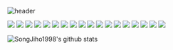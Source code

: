 ![header](https://capsule-render.vercel.app/api?type=transparent&color=auto&height=300&section=header&text=Welcome%20To%20Jiho's%20GitHub&fontSize=70&fontColor=ffffff)


<div>
    <img src="https://img.shields.io/badge/React-61DAFB?style=for-the-badge&logo=React&logoColor=white&fontColor=white">
    <img src="https://img.shields.io/badge/HTML5-E34F26?style=for-the-badge&logo=HTML5&logoColor=white&fontColor=white">
    <img src="https://img.shields.io/badge/CSS3-1572B6?style=for-the-badge&logo=CSS3&logoColor=white&fontColor=white">
    <img src="https://img.shields.io/badge/JavaScript-F7DF1E?style=for-the-badge&logo=JavaScript&logoColor=white&fontColor=white">
    <img src="https://img.shields.io/badge/Spring-6DB33F?style=for-the-badge&logo=Spring&logoColor=white&fontColor=white">
    <img src="https://img.shields.io/badge/Oracle-F80000?style=for-the-badge&logo=Oracle&logoColor=white&fontColor=white">
    <img src="https://img.shields.io/badge/Gradle-02303A?style=for-the-badge&logo=Gradle&logoColor=white&fontColor=white">
    <img src="https://img.shields.io/badge/Visual Studio Code-007ACC?style=for-the-badge&logo=Visual Studio Code&logoColor=white&fontColor=white">
    <img src="https://img.shields.io/badge/C-A8B9CC?style=for-the-badge&logo=C&logoColor=white&fontColor=white">
    <img src="https://img.shields.io/badge/Python-3776AB?style=for-the-badge&logo=Python&logoColor=white&fontColor=white">
    <img src="https://img.shields.io/badge/jQuery-0769AD?style=for-the-badge&logo=jQuery&logoColor=white&fontColor=white">
    <img src="https://img.shields.io/badge/Apache Tomcat-F8DC75?style=for-the-badge&logo=Apache Tomcat&logoColor=white&fontColor=white">
    <img src="https://img.shields.io/badge/IntelliJ IDEA-000000?style=for-the-badge&logo=IntelliJ IDEA&logoColor=white&fontColor=white">
    <img src="https://img.shields.io/badge/GitHub-181717?style=for-the-badge&logo=GitHub&logoColor=white&fontColor=white">
    <img src="https://img.shields.io/badge/Discord-5865F2?style=for-the-badge&logo=Discord&logoColor=white&fontColor=white">
    <img src="https://img.shields.io/badge/Eclipse IDE-2C2255?style=for-the-badge&logo=Eclipse IDE&logoColor=white&fontColor=white">
    <img src="https://img.shields.io/badge/Notion-000000?style=for-the-badge&logo=Notion&logoColor=white&fontColor=white">
    <img src="https://img.shields.io/badge/Visual Studio-5C2D91?style=for-the-badge&logo=Visual Studio&logoColor=white&fontColor=white">
</div>

![SongJiho1998's github stats](https://github-readme-stats.vercel.app/api?username=SongJiho1998&show_icons=true)

